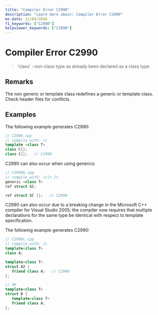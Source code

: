 ```yaml
---
title: "Compiler Error C2990"
description: "Learn more about: Compiler Error C2990"
ms.date: 11/04/2016
f1_keywords: ["C2990"]
helpviewer_keywords: ["C2990"]
---
```

# Compiler Error C2990

> 'class' : non-class type as already been declared as a class type

## Remarks

The non generic or template class redefines a generic or template class. Check header files for conflicts.

## Examples

The following example generates C2990:

```cpp
// C2990.cpp
// compile with: /c
template <class T>
class C{};
class C{};   // C2990
```

C2990 can also occur when using generics:

```cpp
// C2990b.cpp
// compile with: /clr /c
generic <class T>
ref struct GC;

ref struct GC {};   // C2990
```

C2990 can also occur due to a breaking change in the Microsoft C++ compiler for Visual Studio 2005; the compiler now requires that multiple declarations for the same type be identical with respect to template specification.

The following example generates C2990:

```cpp
// C2990c.cpp
// compile with: /c
template<class T>
class A;

template<class T>
struct A2 {
   friend class A;   // C2990
};

// OK
template<class T>
struct B {
   template<class T>
   friend class A;
};
```
